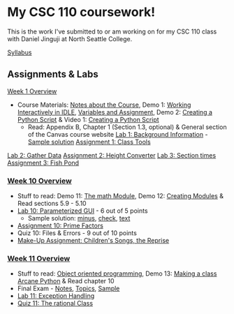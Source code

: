 # My CSC 110 coursework!

This is the work I've submitted to or am working on for my CSC 110 class with Daniel Jinguji at North Seattle College.

[Syllabus](https://facweb.northseattle.edu/cl_djinguji/csc110-s17/00-syllabus.html)

## Assignments & Labs

[Week 1 Overview](http://facweb.northseattle.edu/cl_djinguji/csc110-s17/notes/01-overview.html)
* Course Materials:
[Notes about the Course](http://facweb.northseattle.edu/cl_djinguji/csc110-s17/notes/01-course.html),
  Demo 1: [Working Interactively in IDLE](http://facweb.northseattle.edu/cl_djinguji/csc110-s17/notes/01d-idle.html),
  [Variables and Assignment](http://facweb.northseattle.edu/cl_djinguji/csc110-s17/notes/01-assign.html),
  Demo 2: [Creating a Python Script](http://facweb.northseattle.edu/cl_djinguji/csc110-s17/notes/01d-script.html) &
  Video 1: [Creating a Python Script](http://facweb.northseattle.edu/cl_djinguji/csc/csc110/videos/v1-first_script.swf)
  * Read: Appendix B,
  Chapter 1 (Section 1.3, optional) &
  General section of the Canvas course website
[Lab 1: Background Information](https://facweb.northseattle.edu/cl_djinguji/csc110-s17/l1-background.html) - [Sample solution](http://facweb.northseattle.edu/cl_djinguji/csc110-s17/soln/lab1.txt)
[Assignment 1: Class Tools](https://facweb.northseattle.edu/cl_djinguji/csc110-s17/a1-tools.html)

[Lab 2: Gather Data](https://facweb.northseattle.edu/cl_djinguji/csc110-s17/l2-gathering.html)
[Assignment 2: Height Converter](https://facweb.northseattle.edu/cl_djinguji/csc110-s17/a2-height.html)
[Lab 3: Section times](https://facweb.northseattle.edu/cl_djinguji/csc110-s17/l3-sections.html)
[Assignment 3: Fish Pond](facweb.northseattle.edu/cl_djinguji/csc110-s17/a3-pond.html)


### [Week 10 Overview](http://facweb.northseattle.edu/cl_djinguji/csc110-s17/notes/10-overview.html)
* Stuff to read: Demo 11: [The math Module](http://facweb.northseattle.edu/cl_djinguji/csc110-s17/notes/10d-math.html),
  Demo 12: [Creating Modules](http://facweb.northseattle.edu/cl_djinguji/csc110-s17/notes/10d-module.html) &
  Read sections 5.9 - 5.10
* [Lab 10: Parameterized GUI](http://facweb.northseattle.edu/cl_djinguji/csc110-s17/l13-gui.html) - 6 out of 5 points
    *  Sample solution: [minus](http://facweb.northseattle.edu/cl_djinguji/csc110-s17/soln/gui_minus.py), [check](http://facweb.northseattle.edu/cl_djinguji/csc110-s17/soln/gui_check.py), [text](http://facweb.northseattle.edu/cl_djinguji/csc110-s17/soln/gui.txt)
* [Assignment 10: Prime Factors](http://facweb.northseattle.edu/cl_djinguji/csc110-s17/a10-factors.html)
* Quiz 10: Files & Errors - 9 out of 10 points
* [Make-Up Assignment: Children's Songs, the Reprise](http://facweb.northseattle.edu/cl_djinguji/csc110-s17/a11-song_2.html)

### [Week 11 Overview](http://facweb.northseattle.edu/cl_djinguji/csc110-s17/notes/11-overview.html)
* Stuff to read: [Object oriented programming](http://facweb.northseattle.edu/cl_djinguji/csc110-s17/notes/11-objects.html),
  Demo 13: [Making a class](http://facweb.northseattle.edu/cl_djinguji/csc110-s17/notes/11d-object.html)
  [Arcane Python](http://facweb.northseattle.edu/cl_djinguji/csc110-s17/notes/11-arcane.html) &
  Read chapter 10
* Final Exam - [Notes](http://facweb.northseattle.edu/cl_djinguji/csc110-s17/notes/10-final_notes.html), [Topics](http://facweb.northseattle.edu/cl_djinguji/csc110-s17/notes/10-final_topics.html), [Sample](http://facweb.northseattle.edu/cl_djinguji/csc110-s17/final.pdf)
* [Lab 11: Exception Handling](http://facweb.northseattle.edu/cl_djinguji/csc110-s17/l12-exceptions.html)
* [Quiz 11: The rational Class](http://facweb.northseattle.edu/cl_djinguji/csc110-s17/q11-fractions.html)
